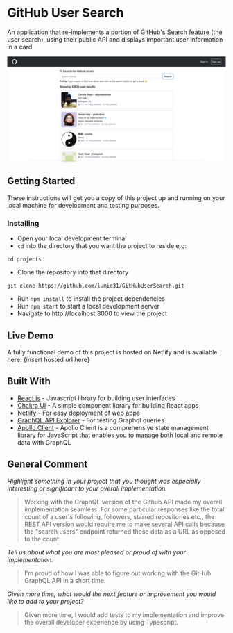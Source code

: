 # GitHub User Search

An application that re-implements a portion of GitHub's Search feature (the user search), using their public API and displays important user information in a card.

![Application Screenshot](./src/img/app_screenshot.png)

## Getting Started

These instructions will get you a copy of this project up and running on your local machine for development and testing purposes.

### Installing

- Open your local development terminal
- `cd` into the directory that you want the project to reside e.g:

```
cd projects
```

- Clone the repository into that directory

```
git clone https://github.com/lumie31/GitHubUserSearch.git
```

- Run `npm install` to install the project dependencies
- Run `npm start` to start a local development server
- Navigate to http://localhost:3000 to view the project

## Live Demo

A fully functional demo of this project is hosted on Netlify and is available here: {insert hosted url here}

## Built With

- [React.js](https://www.reactjs.org) - Javascript library for building user interfaces
- [Chakra UI](https://www.chakra-ui.com) - A simple component library for building React apps
- [Netlify](https://www.netlify.com) - For easy deployment of web apps
- [GraphQL API Explorer](https://docs.github.com/en/graphql/overview/explorer) - For testing Graphql queries
- [Apollo Client](https://www.apollographql.com/docs/react/) - Apollo Client is a comprehensive state management library for JavaScript that enables you to manage both local and remote data with GraphQL

## General Comment

_Highlight something in your project that you thought was especially interesting or significant to your overall implementation._

> Working with the GraphQL version of the Github API made my overall implementation seamless. For some particular responses like the total count of a user's following, followers, starred repositories etc., the REST API version would require me to make several API calls because the "search users" endpoint returned those data as a URL as opposed to the count.

_Tell us about what you are most pleased or proud of with your implementation._

> I'm proud of how I was able to figure out working with the GitHub GraphQL API in a short time.

_Given more time, what would the next feature or improvement you would like to add to your project?_

> Given more time, I would add tests to my implementation and improve the overall developer experience by using Typescript.
